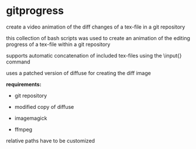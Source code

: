 # gitprogress
create a video animation of the diff changes of a tex-file in a git repository

this collection of bash scripts was used to create an animation of the editing progress of a tex-file within a git repository

supports automatic concatenation of included tex-files using the \input{} command

uses a patched version of diffuse for creating the diff image

**requirements:**

* git repository

* modified copy of diffuse

* imagemagick

* ffmpeg

relative paths have to be customized
